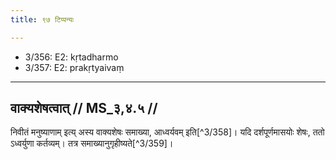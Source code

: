 ```yaml
---
title: ९७ टिप्पन्यः

---
```

- 3/356: E2: kṛtadharmo
- 3/357: E2: prakṛtyaivaṃ

____________________________________________


## वाक्यशेषत्वात् // MS_३,४.५ //

निवीतं मनुष्याणाम् इत्य् अस्य वाक्यशेषः समाख्या, आध्वर्यवम् इति[^3/358]। यदि दर्शपूर्णमासयोः शेषः, ततो ऽध्वर्युणा कर्तव्यम्। तत्र समाख्यानुगृहीष्यते[^3/359]।
